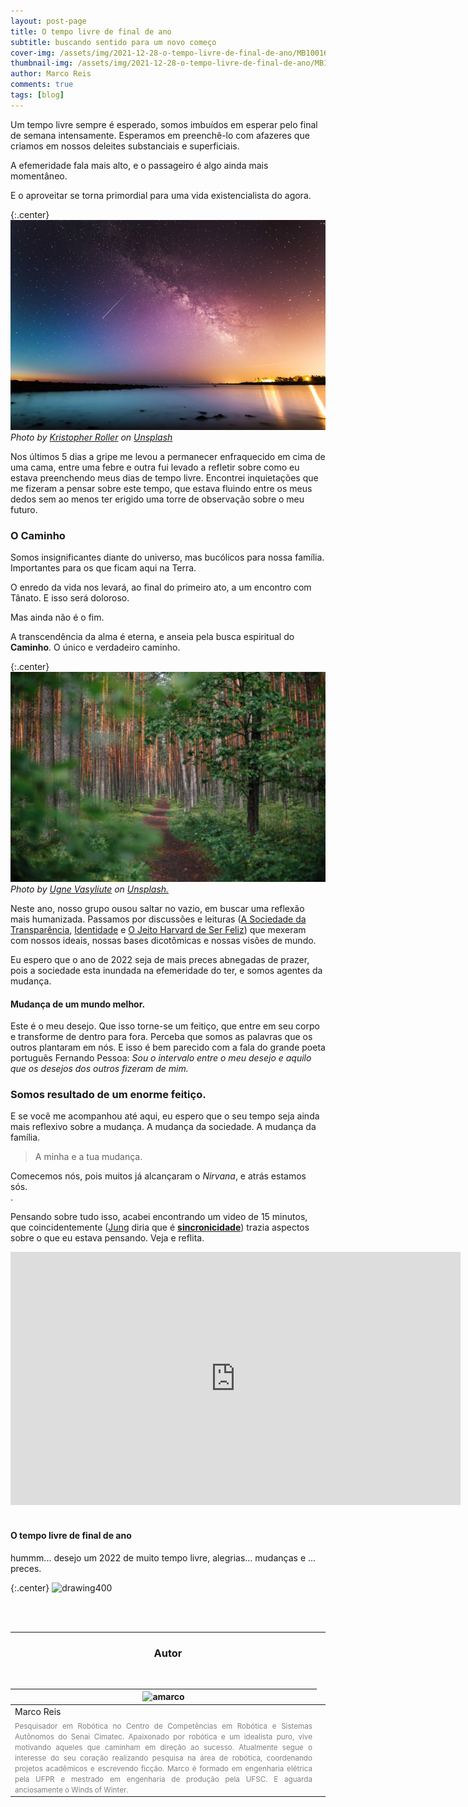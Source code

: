 ```yaml
---
layout: post-page
title: O tempo livre de final de ano
subtitle: buscando sentido para um novo começo
cover-img: /assets/img/2021-12-28-o-tempo-livre-de-final-de-ano/MB100168-crop.png
thumbnail-img: /assets/img/2021-12-28-o-tempo-livre-de-final-de-ano/MB100114-b&w-square.png
author: Marco Reis
comments: true
tags: [blog]
---
```


<!-- ## Introdução -->

Um tempo livre sempre é esperado, somos imbuídos em esperar pelo final de semana intensamente.
Esperamos em preenchê-lo com afazeres que criamos em nossos deleites substanciais e superficiais.

A efemeridade fala mais alto, e o passageiro é algo ainda mais momentâneo. 

E o aproveitar se torna primordial para uma vida existencialista do agora.

{:.center}
![drawing600](../assets/img/2021-12-28-o-tempo-livre-de-final-de-ano/kristopher-roller-zepnJQycr4U-unsplash.jpg)<br>
*Photo by <a href="https://unsplash.com/@krisroller?utm_source=unsplash&utm_medium=referral&utm_content=creditCopyText">Kristopher Roller</a> on <a href="https://unsplash.com/s/photos/sky?utm_source=unsplash&utm_medium=referral&utm_content=creditCopyText">Unsplash</a>*

Nos últimos 5 dias a gripe me levou a permanecer enfraquecido em cima de uma cama, entre uma febre e outra fui levado a refletir sobre como eu estava preenchendo meus dias de tempo livre. 
Encontrei inquietações que me fizeram a pensar sobre este tempo, que estava fluindo entre os meus dedos sem ao menos ter erigido uma torre de observação sobre o meu futuro.

### O Caminho
Somos insignificantes diante do universo, mas bucólicos para nossa família. Importantes para os que ficam aqui na Terra.

O enredo da vida nos levará, ao final do primeiro ato, a um encontro com Tânato. E isso será doloroso.

Mas ainda não é o fim.

A transcendência da alma é eterna, e anseia pela busca espiritual do **Caminho**. O único e verdadeiro caminho.

{:.center}
![drawing600](../assets/img/2021-12-28-o-tempo-livre-de-final-de-ano/ugne-vasyliute-Dag9cv89jb4-unsplash.jpg)<br>
*Photo by <a href="https://unsplash.com/@ugnehenriko?utm_source=unsplash&utm_medium=referral&utm_content=creditCopyText">Ugne Vasyliute</a> on <a href="https://unsplash.com/s/photos/path?utm_source=unsplash&utm_medium=referral&utm_content=creditCopyText">Unsplash.</a>*

Neste ano, nosso grupo ousou saltar no vazio, em buscar uma reflexão mais humanizada. Passamos por discussões e leituras ([A Sociedade da Transparência](https://www.amazon.com.br/Sociedade-transpar%C3%AAncia-Byung-Chul-Han/dp/8532654711), [Identidade](https://www.amazon.com.br/Identidade-Entrevista-Benedetto-Zygmunt-Bauman/dp/8571108897/ref=sr_1_5?__mk_pt_BR=%C3%85M%C3%85%C5%BD%C3%95%C3%91&crid=162UCE8CLVOT&keywords=identidade&qid=1640656294&s=books&sprefix=identidade%2Cstripbooks%2C206&sr=1-5) e [O Jeito Harvard de Ser Feliz](https://www.amazon.com.br/Jeito-Harvard-Ser-Feliz/dp/8502180266/ref=sr_1_1?crid=D9IBSYJB1FO5&keywords=o+jeito+harvard+de+ser+feliz&qid=1640656338&s=books&sprefix=o+jeito%2Cstripbooks%2C217&sr=1-1)) que mexeram com nossos ideais, nossas bases dicotômicas e nossas visões de mundo. 

Eu espero que o ano de 2022 seja de mais preces abnegadas de prazer, pois a sociedade esta inundada na efemeridade do ter, e somos agentes da mudança.

#### Mudança de um mundo melhor. 
Este é o meu desejo. Que isso torne-se um feitiço, que entre em seu corpo e transforme de dentro para fora. Perceba que somos as palavras que os outros plantaram em nós. E isso é bem parecido com a fala do grande poeta português Fernando Pessoa: *Sou o intervalo entre o meu desejo e aquilo que os desejos dos outros fizeram de mim.*

### Somos resultado de um enorme feitiço.

E se você me acompanhou até aqui, eu espero que o seu tempo seja ainda mais reflexivo sobre a mudança. A mudança da sociedade. A mudança da família. 
> A minha e a tua mudança. <br>

Comecemos nós, pois muitos já alcançaram o *Nirvana*, e atrás estamos sós.<br>
.

Pensando sobre tudo isso, acabei encontrando um video de 15 minutos, que coincidentemente ([Jung](https://pt.wikipedia.org/wiki/Carl_Gustav_Jung) diria que é [**sincronicidade**](https://pt.wikipedia.org/wiki/Sincronicidade)) trazia aspectos sobre o que eu estava pensando. Veja e reflita.


<!-- <div class="embed-responsive video">
<iframe width="560" height="315" src="https://www.youtube.com/embed/hv5wpw6h9hc?controls=0" title="YouTube video player" frameborder="0" allow="accelerometer; autoplay; clipboard-write; encrypted-media; gyroscope; picture-in-picture" allowfullscreen></iframe>
</div> -->

<center>
<iframe width="720" height="405" src="https://www.youtube.com/embed/hv5wpw6h9hc" title="YouTube video player" frameborder="0" allow="accelerometer; autoplay; clipboard-write; encrypted-media; gyroscope; picture-in-picture" allowfullscreen="true"></iframe>
</center>

<br>

#### O tempo livre de final de ano
hummm... desejo um 2022 de muito tempo livre, alegrias... mudanças e ... preces.

{:.center}
![drawing400](../assets/img/2021-12-28-o-tempo-livre-de-final-de-ano/MB100114-b&w.png)

<br>

<!-- detalhamento -->


<br>

<!--
## Simulação
Como o projeto está em desenvolvimento, simulações parciais estão sendo testadas (referência).

<br>

## Live Action
Testes preliminares também estão sendo realizados em laboratório, onde alguns resultados foram alcançados.

<br>
-->

<hr>

<!-- autor -->
<center><h3 class="post-title">Autor</h3><br/></center>
<div class="row">
  <div class="col-xl-auto offset-xl-0 col-lg-4 offset-lg-0 center">
    <table class="table-borderless highlight">
      <thead>
        <tr>
          <th><img src="{{ 'assets/img/people/marcoreis8b&w-1.png' | relative_url }}" width="100" alt="amarco" class="img-fluid rounded-circle" /></th>
        </tr>
      </thead>
      <tbody>
        <tr class="font-weight-bolder" style="text-align: center margin-top: 0">
          <td>Marco Reis</td>
        </tr>
        <tr style="text-align: center" >
          <td style="color: #808080; vertical-align: top; text-align: justify"><small>Pesquisador em Robótica no Centro de Competências em Robótica e Sistemas Autônomos do Senai Cimatec. Apaixonado por robótica e um idealista puro, vive motivando aqueles que caminham em direção ao sucesso. Atualmente segue o interesse do seu coração realizando pesquisa na área de robótica, coordenando projetos acadêmicos e escrevendo ficção. Marco é formado em engenharia elétrica pela UFPR e mestrado em engenharia de produção pela UFSC. E aguarda anciosamente o Winds of Winter.</small></td>
          <td></td>
        </tr>
      </tbody>
    </table>
  </div>
</div>
<br>
